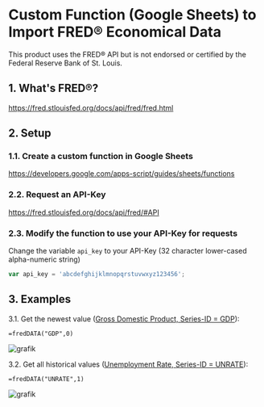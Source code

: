 # Custom Function (Google Sheets) to Import FRED® Economical Data
This product uses the FRED® API but is not endorsed or certified by the Federal Reserve Bank of St. Louis.

## 1. What's FRED®?
https://fred.stlouisfed.org/docs/api/fred/fred.html

## 2. Setup
### 1.1. Create a custom function in Google Sheets
https://developers.google.com/apps-script/guides/sheets/functions

### 2.2. Request an API-Key
https://fred.stlouisfed.org/docs/api/fred/#API

### 2.3. Modify the function to use your API-Key for requests
Change the variable `api_key` to your API-Key (32 character lower-cased alpha-numeric string)

```javascript
var api_key = 'abcdefghijklmnopqrstuvwxyz123456';
```

## 3. Examples

3.1. Get the newest value ([Gross Domestic Product, Series-ID = GDP](https://fred.stlouisfed.org/series/GDP)):

```
=fredDATA("GDP",0)
```

![grafik](https://user-images.githubusercontent.com/66874303/131311079-65da4d12-d301-4137-91f4-f26cdce14242.png)

3.2. Get all historical values ([Unemployment Rate, Series-ID = UNRATE](https://fred.stlouisfed.org/series/UNRATE)):

```
=fredDATA("UNRATE",1)
```

![grafik](https://user-images.githubusercontent.com/66874303/131316572-77767918-cd47-4572-88b4-c37e3c35e2c8.png)
